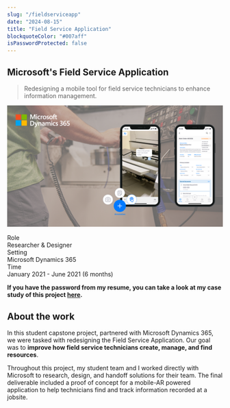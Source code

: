```yaml
---
slug: "/fieldserviceapp"
date: "2024-08-15"
title: "Field Service Application"
blockquoteColor: "#007aff" 
isPasswordProtected: false
---
```


## Microsoft's Field Service Application
> Redesigning a mobile tool for field service technicians to enhance information management.

![Hero image of field service app](../src/images/fieldservice/heronew.png)

<div class="info-container">
    <div class="info-block">
        <div class="info-title">Role</div>
        Researcher & Designer
    </div>
    <div class="info-block">
        <div class="info-title">Setting</div>
        Microsoft Dynamics 365
    </div>
    <div class="info-block">
        <div class="info-title">Time</div>
        January 2021 - June 2021 (6 months) 
    </div>
</div>


**If you have the password from my resume, you can take a look at my case study of this project [here](/fieldserviceapp).**

## About the work
In this student capstone project, partnered with Microsoft Dynamics 365, we were tasked with redesigning the Field Service Application. Our goal was to **improve how field service technicians create, manage, and find resources**.

Throughout this project, my student team and I worked directly with Microsoft to research, design, and handoff solutions for their team. The final deliverable included a proof of concept for a mobile-AR powered application to help technicians find and track information recorded at a jobsite. 
